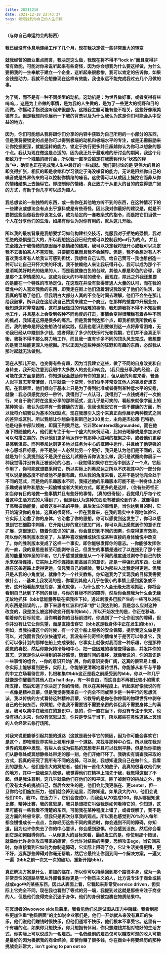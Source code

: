 ```yaml
---
title: 20211218
date: 2021-12-18 23:43:37
tags: 如何找到你自己的人生目标
---
```

#### （与你自己命运约会的秘密）
#### 我已经没有休息地连续工作了几个月，现在我决定做一些非常重大的转变
#### 就我经营的商业重点而言，我决定这么做，我现在将不得不“lock in”而且变得非常有效能，可能对你来说听起来有些奇怪，因为你会想我为什么要这样做，为什么要把我的一生奉献于建立一个企业，这听起来很悲惨，我可以肯定的告诉你，如果金钱是动力，我就不会想像现在这样有效能，我也永远不能完成我过去几个月做的事。
#### 为了钱，而不是有一种不同类型的动机，这动机是：为世界做好事，或者变得有些呜呜，，这是为上帝做的事情，是为我的人生做的，是为了一些更大的视野和目的而做。你摇动手指说这听起来很虚伪。这跟我主题可能有些不相关，这些好像跟美德有关。但是我想向你展示一下我的背景以及为什么我认为这是你们可能会从中受益的地方。
#### 因为，你们可能想从我将跟你们分享的内容中获取为自己所用的一小部分的东西，但是我将要锁定的点是你可以得到极端的动机和极端水平的专注，或是无需鼓励来让你挖掘更深，就能运转的能力，锁定于执行更多并且超越你认为你可以想象的那个点。我认为现在做这是合适的，因为我正处于最艰难的研讨会的期间，我这个月都致力于一个残酷的研讨会，所以我一直享受锁定在我愿称作为“状态的释放”中，确实也正在完成我人生中最好的一些成就。我们要讨论的是 更伟大的目的 即变得扩张，相反的即是收缩和学习锁定于淹没噪音的能力，无论是阻挡你自己的噪音或是外界传来的可以控制你情绪的噪音。这使得可以从成因上操控它而非从你的情绪结果上去操纵它。即控制你的情绪，真正致力于从更大的目的的变得更广阔的方式，有助于你几乎可以成为超人。

#### 我总想谈论一些独特的东西，或一些你在其他地方听不到的东西，在这种情况下的一些建议或想法会有点出乎意料或是有些奇怪，因此我对你最好的建议是，就是不要把这些当做我告你该怎么做，成为给定的一套教条式的指令，而是把它们当做一个人在分享他们的生活，如果有你认为对你有用的，就从这儿开始。
#### 所以我的最初背景是我想要学习如何构建社交技巧，克服我对于拒绝的恐惧，我对拒绝的恐惧是巨大的，所以我想接近我已经完成可以控制我的od行为的点，并且完全接近于我情绪的原因而不是情绪的结果，我可以决定我将很开心或我可以决定我不去害怕某人不喜欢我，只要能双赢而且我不会越界。但是，我不会想对有人不喜欢我或者有人给我认可感到担忧，我想给自己认同，给自己赞可--我也想创造一种可以让自己开怀大笑的环境，我不依赖他人来让我玩得开心，我可以成为那个不是消耗美好时光的结果的人，而是我就像白色的台球，其他人都是彩色的台球，我是那个主宰情感的人。这成为我大约15年前的使命。而现在，除此之外我还想要的是能在一个特殊的市场定位，在这现在并没有获得普通人大量的认可，而在我的壁龛中的人喜欢我教的东西，即我走在街上他们流着泪说我改变了他们的生活，说我真的帮助了他们，但我明白大部分人真的不会花时间去理解，他们不会坐在那儿给我鼓掌，所以我在这给我自己赞赏来建立一个商业。在那样的壁龛中开展业务，我知道这将非常困难，这将是我做过的作困难的事情，我知道我将不得不不知疲倦地工作，并且基本上会受到各种不同角度的打击，事情会变得很糟糕有着各种不同的挑战，我知道这将是很多的痛苦。但是我曾到达那个点，即我相信我所教的东西，我的使命是将这些想法付诸实践，但我也意识到要做到这一点将非常困难，无论我已经从中赚到多少钱，或者得到了多少的快乐时光和假期，它们并不会真正平衡，我将不得不那么努力地工作，而且我一直有许多不同的顶头风去完成，我想要的是我已经能更深入地挖掘。所以正因为这些种类的狂野和有趣的东西，必然我从那时起就无法做到。
#### 现在从那儿开始，也变得有些有趣，因为当我建立这些，做了不同的自身改变和自身转变，我开始注意到我眼中大多数人的变化和转变，（我只是分享我的经验，我可能在这方面是错的，你知道我会鼓励你有你的意见），但从我的角度来看，普通人似乎意志非常薄弱，几乎就像一个空壳，他们似乎非常受其他人的突发奇想支配，在我眼里，他们倾向于基本上只是为了得到批准或者得到某种低水平的安慰，就像：我必须感觉良好一秒钟，我得到了一点认可，我得到了一点钱或进行一次旅行。来自于我们将在这里分享的那种范式，这几乎是可笑的，看起来就像字面上的某种笑话。我认为这样有一些健康的方面，但我也想说它有一些不健康的方面，所以我将介绍我认为基本的优缺点，现在我想引入这个来真正向你展示两种模式之间的差异或区别。所以我想让你想象电影斯巴达300勇士，主角是杰拉德·巴特勒，他是电影中部队领袖，即国王列奥尼达，它非常centered和grounded，而在他身下跟随他的人，他们更专注于有一个盛大的庆祝活动，比如去喝醉或是参加派对可以勾搭之类的，所以他们更多地运作于有那种小胜利的框架之中，或者他们更容易感到沮丧。而列奥尼达则更多地以任务为中心的框架中运作，并且给了他更强的中心感或目标感，并不是说一人必然比另一个更好，我只是认为他们是不同的，这就是为什么我提到这不是我坐在这儿试图告诉你该怎么做，我只是试图向你展示一种我觉得并没有真正被谈论的心态，--我觉得如果你在生活中到达了一个点，它起作用了，你可能就想要采用它，所以实际上列奥尼达之所以不庆祝其中的一部分你可以说是他态度不好或他不是很有趣，但从我的角度来看，这并不是说他完全处于不同的范式，而是他的乐趣版本不同，我描述他的乐趣版本可能不是一种身体上的乐趣或者某种和朋友一起偷懒或者大笑的方式，即更多的是这样，（会有些奇怪正如当你有目的地做一些事情并且有些好的事情，（真的很奇怪），我觉得几乎每个过着这种生活方式的人得到了），但是我认为这种东西没有被谈论到许多，就像得到了高频振动能量，或者这类神圣的平静，最后发生的事情是，当你达到目的时，它开始淹没你的身体，这真的很奇怪。--但在我看来，在我的现实中主观地体验它，它实际上治愈了你的身体，它治愈了你的思想，你可以感觉到这发生了，你可以感觉到它在细胞中刺痛，它开始让你的意识更加广阔，你可以真正感觉到你的意识在扩展，这很迷幻，随着你意识的扩展，你会意识到不同的因素，你变得更有效能，所以你的胜利版本改变了，从某种喜欢偷懒或快乐或某种直接的身体愉悦中改变了。你的胜利版本变成了这样一个事实，即你能够发挥你的意志。--你能够发挥你的一直，我的意思是甚至可能剥夺自己，但发生的事情是通过了以连接到了那个更高的能量的神圣的平和，它几乎感觉就像是从一个不同的维度通过剥夺你自己的快乐来保持连接，它实际上将你连接到更高层次的意识，那是一种强化的东西，让我想在这条道路上走得更远，仅凭我自己的经验，我认为那些人比我走得更远。但我只是从我的小角度说，就像作为一个社交教练，你知道我为了实现我的目标我需要做什么，--基本上我发现的是，你看到其他人几乎在很小的事情上感到紧张或不安，这开始看起来很荒谬，重点就像，--为什么这个人会无缘无故地抓狂，你将会看到自己达到了不同的目标，与你的目标不同的障碍，然后你会想我为什么会无缘无故地抓狂（bbb低能量等级在把我往下拉，通过刺激多巴胺产生的一些可以对抗的东西是错误的，，，静下来思考红波和付泽“想”让我达到的，我是怎么应对这种改变的，我是怎么被这种改变开倒车的bbb），所以开始发生的是，你正在移动，朝着你的目标前进，当你朝着你的目标前进时，你遇到了一个让你沮丧的障碍，但你并没有让它让你失望，而是直接击穿它（bbb这是我身体中正在发生的bbb），例如，当我拍摄这个的时候，有一个这个船上服务的安全保障，提示我这么做是否可以，对我而言我仅仅快速穿过，我没有任何奇怪的情绪关于是否可以修复它，我们可以像计划的那样在船上完成录制，它事实上就像对我而言一种乐趣，它是那种感觉的喜悦，然后你能保持冷静和中心，把一些困难的事情变得容易，并发挥你的意志，这就是你从中得到的美妙感觉，随着时间的推移，就像我说的，你的意识是一些事情的组合，--你的意识开始扩展，你的意识变得广阔，这真的很容易上瘾，你实际上能够看到更多，实际上，你能够更清晰地看待世界，你能够从和平与平静的中立立场看待世界，扎根和集中bbb这正是我之前感受到的bbb，你以一种几乎就像是你醒着而其他人在a half day，有一种自由，而这自由不再被比较小的需求所支撑，然后知道了你决定了你的情绪，所以在某种程度上，听起来好像我说的有一点像是精神启蒙，但是我觉得我来自一个完全不同或至少是一种平行的思想流派。我以传统的方式看待这种精神启蒙，它教导的是你在你停留的物理世界中剥夺自己的任何东西，你冥想，你说我不需要钱不需要亲密的伴侣我不需要身体上的满足，我可以集中在我现在的意识中，是的，你一直在当下，你没有专注于未来，也没有担心未来，你没有沉思过去，你只是专注于当下，所以那些在灵性道路上冥想的人会经常去修行场所。
#### 对我来说更能够引起共振的道路（这就是我分享它的原因，因为你可能会喜欢它）是这个，即物理世界实际上被用作是一个道路，来找寻那种中心性，所以我在我对世界的观察中发现，有些人会成为狂热的冥想者并且可以找到平静，但是当你把他们从静修处或冥想静修处带走的那一刻，他们开始吓坏了。我确实有调查我采取的方式，我真的研究了我所有不同的选择，可以说，我想知道我自己在做什么，我看到的那些人，他们是伟大的冥想者，他们有一首伟大的曲子，我真的很喜欢他们来的地方，其中一些我深为钦佩，我觉得他们在精神上领先于我，我觉得这很了不起，但是我注意到，这几乎就像他们在他们的和平区，除了被剥夺的挑战之外，他们没有太多的挑战自己，然后会发生的是，他们会比我更临在、更center，但一旦你给他们施加压力，他们就会降到这里，而你知道，如果我大约70，他们会说他们100，我70。在压力下，它们会变成0，而我会从70变成100。你从哪里知道比赛，精神比赛，我的意思是，我只是想把它叫做我是如何看待它的，你知道，这里可能有一些我看不清楚的东西，可能我在某种程度上错了，或者误解了，我不是这方面的终极专家，但我只是再次分享我的观点。所以我也感觉到70%的人每年都会慢慢成长一点点，当你经历这些不同的痛苦时，你会遇到不同的障碍，你知道，因为也许你失去了你的中心意识，你会感到恐惧，你会感到沮丧，然后你会看到它是如何阻碍你的。--从你更大的目标来看，最终发生的是，你使用那个错误，就像你允许身体攻击带来的痛苦，你允许对结果的需要，恐惧攻击ego，当它回来时，你直接看到它如何为你制造障碍，它实际上阻碍了你，它让生活变得更糟，更不好，远离那些障碍对你毫无帮助，然后它最终让你回到同一个解决方案，一遍又一遍（bbb之前一次又一次的破功，重新开始bbb）。
#### 真正解决方案是什么，更加的临在，所以你可以持续回到那个路径本身，成为一条非常灵性的道路尽管从外部看来你更是一个物质主义的人，比方说专注于商业或挑战或ego中的某些东西，因此从表面上看，它看起来非常受service driven，但实际上它完全不同，现在我也看到了等式的另一端，我提到过这就是那些专注于商业的人，但是他们变得完全沉迷于身体，他们的身份被包裹在物质结果中。
#### 在冥想者的woowoo side启蒙里，我看见他们总是试图从压力中隐藏。我看到那些更加注重“物质层面”的比如说企业家们是，他们一开始就从来没有真正的快乐，他们说他们赚钱时很快乐，但他们通常不快乐，他们根本不享受它。这里有一个有趣的点，如果你只想快乐，你只想拥有休闲，你只想赚钱并相对较好的生活方式，你实际上可以说成为一名雇员。一名低级别的雇员仅可以赚取可观的收入可能是最好的因为根据我的商业经验，即使你赚了很多钱，你在商业中将要经历的那种挑战会非常大，isn't going to pan out so
